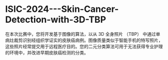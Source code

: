# ISIC-2024---Skin-Cancer-Detection-with-3D-TBP
在本次比赛中，您将开发基于图像的算法，以从 3D 全身照片 （TBP） 中通过单病灶裁剪识别经组织学证实的皮肤癌病例。图像质量类似于智能手机的特写照片，这些照片经常提交用于远程医疗目的。您的二元分类算法可用于无法获得专业护理的环境中，并改进早期皮肤癌检测的分类。
